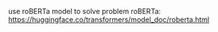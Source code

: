 use roBERTa model to solve problem
roBERTa: https://huggingface.co/transformers/model_doc/roberta.html
